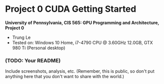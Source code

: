 Project 0 CUDA Getting Started
====================

**University of Pennsylvania, CIS 565: GPU Programming and Architecture, Project 0**

* Trung Le
* Tested on: Windows 10 Home, i7-4790 CPU @ 3.60GHz 12.0GB, GTX 980 Ti (Personal desktop)

### (TODO: Your README)

Include screenshots, analysis, etc. (Remember, this is public, so don't put
anything here that you don't want to share with the world.)

